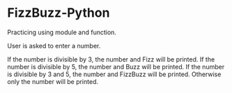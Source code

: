 # FizzBuzz-Python

Practicing using module and function.

User is asked to enter a number. 

If the number is divisible by 3, the number and Fizz will be printed.
If the number is divisible by 5, the number and Buzz will be printed.
If the number is divisible by 3 and 5, the number and FizzBuzz will be printed.
Otherwise only the number will be printed.

